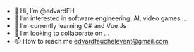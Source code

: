 - 👋 Hi, I’m @edvardFH
- 👀 I’m interested in software engineering, AI, video games ...
- 🌱 I’m currently learning C# and Vue.Js
- 💞️ I’m looking to collaborate on ...
- 📫 How to reach me edvardfauchelevent@gmail.com

<!---
edvardFH/edvardFH is a ✨ special ✨ repository because its `README.md` (this file) appears on your GitHub profile.
You can click the Preview link to take a look at your changes.
--->

